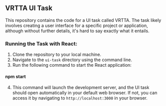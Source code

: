 ## VRTTA UI Task ##

This repository contains the code for a UI task called VRTTA. The task likely involves creating a user interface for a specific project or application, although without further details, it's hard to say exactly what it entails.

### Running the Task with React: ###

1. Clone the repository to your local machine.
2. Navigate to the `ui-task` directory using the command line.
3. Run the following command to start the React application: 
####    npm start ####
4. This command will launch the development server, and the UI task should open automatically in your default web browser. If not, you can access it by navigating to `http://localhost:3000` in your browser.
